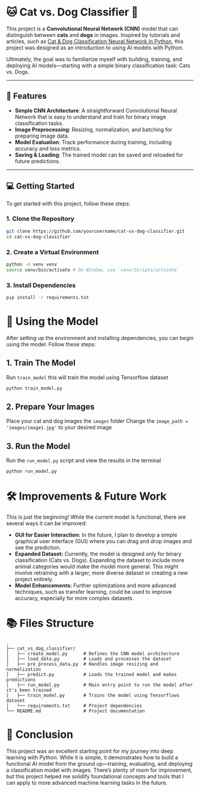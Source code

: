 
# 🐱 Cat vs. Dog Classifier 🐶

This project is a **Convolutional Neural Network (CNN)** model that can distinguish between **cats** and **dogs** in images. Inspired by tutorials and articles, such as [Cat & Dog Classification Neural Network in Python](https://www.geeksforgeeks.org/deep-learning/cat-dog-classification-using-convolutional-neural-network-in-python/), this project was designed as an introduction to using AI models with Python.

Ultimately, the goal was to familiarize myself with building, training, and deploying AI models—starting with a simple binary classification task: Cats vs. Dogs.

---

## 🚀 Features

- **Simple CNN Architecture**: A straightforward Convolutional Neural Network that is easy to understand and train for binary image classification tasks.
- **Image Preprocessing**: Resizing, normalization, and batching for preparing image data.
- **Model Evaluation**: Track performance during training, including accuracy and loss metrics.
- **Saving & Loading**: The trained model can be saved and reloaded for future predictions.

---

## 💻 Getting Started

To get started with this project, follow these steps:

### 1. Clone the Repository

```bash
git clone https://github.com/yourusername/cat-vs-dog-classifier.git
cd cat-vs-dog-classifier
```

### 2. Create a Virtual Environment

```bash
python -m venv venv
source venv/bin/activate # On Window, use `venv/Scripts/activate`
```

### 3. Install Dependencies
```bash
pip install -r requirements.txt
```

# 📸 Using the Model

After setting up the environment and installing dependencies, you can begin using the model. Follow these steps:

## 1. Train The Model

Run `train_model` this will train the model using Tensorflow dataset 

```bash
python train_model.py
```

## 2. Prepare Your Images

Place your cat and dog images the `images` folder
Change the `image_path = 'images/image1.jpg'` to your desired image

## 3. Run the Model

Run the `run_model.py` script and view the results in the terminal

```bash
python run_model.py
```

# 🛠️ Improvements & Future Work

This is just the beginning! While the current model is functional, there are several ways it can be improved:

 - **GUI for Easier Interaction:** In the future, I plan to develop a simple graphical user interface (GUI) where you can drag and drop images and see the prediction.
 - **Expanded Dataset:** Currently, the model is designed only for binary classification (Cats vs. Dogs). Expanding the dataset to include more animal categories would make the model more general. This might involve retraining with a larger, more diverse dataset or creating a new project entirely.
 - **Model Enhancements:** Further optimizations and more advanced techniques, such as transfer learning, could be used to improve accuracy, especially for more complex datasets.

# 📚 Files Structure

```plaintext
.
├── cat_vs_dog_classifier/
│   ├── create_model.py      # Defines the CNN model architecture
│   ├── load_data.py         # Loads and processes the dataset
│   ├── pre_process_data.py  # Handles image resizing and normalization
│   ├── predict.py           # Loads the trained model and makes predictions
│   ├── run_model.py         # Main entry point to run the model after it's been trained
|   ├── train_model.py       # Trains the model using Tensorflows dataset
│   └── requirements.txt     # Project dependencies
└── README.md                # Project documentation
```

# 📝 Conclusion

This project was an excellent starting point for my journey into deep learning with Python. While it is simple, it demonstrates how to build a functional AI model from the ground up—training, evaluating, and deploying a classification model with images. There’s plenty of room for improvement, but this project helped me solidify foundational concepts and tools that I can apply to more advanced machine learning tasks in the future.
